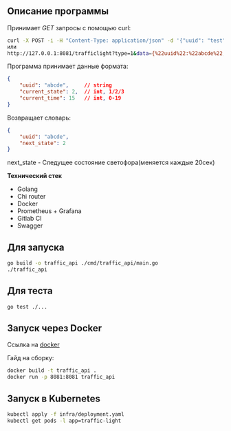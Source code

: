 ## Описание программы

Принимает _GET_ запросы с помощью curl:
```bash
curl -X POST -i -H "Content-Type: application/json" -d '{"uuid": "test", "current_state": 2, "current_time": 19}' "http://127.0.0.1:8081/trafficlight?type=1"
или
http://127.0.0.1:8081/trafficlight?type=1&data={%22uuid%22:%22abcde%22,%22current_state%22:2,%22current_time%22:19}
```
Программа принимает данные формата:
```json
{
    "uuid": "abcde",     // string
    "current_state": 2,  // int, 1/2/3
    "current_time": 15   // int, 0-19
}
```
Возвращает словарь:
```json
{
    "uuid": "abcde",
    "next_state": 2
}
```
next_state - Следущее состояние светофора(меняется каждые 20сек)

**Технический стек**

* Golang
* Chi router
* Docker
* Prometheus + Grafana
* Gitlab CI
* Swagger

## Для запуска

```bash
go build -o traffic_api ./cmd/traffic_api/main.go
./traffic_api
```

## Для теста
```bash
go test ./...
```

## Запуск через Docker

Ссылка на [docker](https://hub.docker.com/repository/docker/wa1ne/traffic-lights/general)

Гайд на сборку:

```bash
docker build -t traffic_api .
docker run -p 8081:8081 traffic_api
```

## Запуск в Kubernetes

```bash
kubectl apply -f infra/deployment.yaml
kubectl get pods -l app=traffic-light
```
